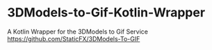 # 3DModels-to-Gif-Kotlin-Wrapper
A Kotlin Wrapper for the 3DModels to Gif Service
https://github.com/StaticFX/3DModels-To-GIF
